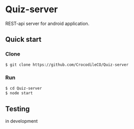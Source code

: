 # Quiz-server

REST-api server for android application.

## Quick start

### Clone
```sh
$ git clone https://github.com/CrocodileCO/Quiz-server
```

### Run
```sh
$ cd Quiz-server
$ node start
```

## Testing

in development
